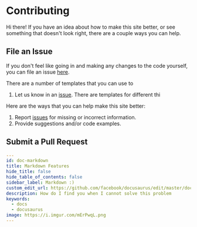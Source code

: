 # Contributing

Hi there! If you have an idea about how to make this site better, or see something that doesn't look right, there are a couple ways you can help.

## File an Issue

If you don't feel like going in and making any changes to the code yourself, you can file an issue [here]().

There are a number of templates that you can use to

1. Let us know in an [issue](issues). There are templates for different thi

Here are the ways that you can help make this site better:

1. Report [issues](https://github.com/gojutin/tsx.guide/issues) for missing or incorrect information.
2. Provide suggestions and/or code examples.

## Submit a Pull Request

```yaml
---
id: doc-markdown
title: Markdown Features
hide_title: false
hide_table_of_contents: false
sidebar_label: Markdown :)
custom_edit_url: https://github.com/facebook/docusaurus/edit/master/docs/api-doc-markdown.md
description: How do I find you when I cannot solve this problem
keywords:
  - docs
  - docusaurus
image: https://i.imgur.com/mErPwqL.png
---

```
